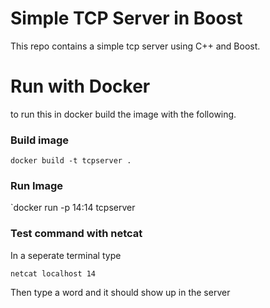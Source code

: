 # Simple TCP Server in Boost

This repo contains a simple tcp server using C++ and Boost.

# Run with Docker

to run this in docker build the image with the following.


### Build image

`docker build -t tcpserver .`

### Run Image

`docker run -p 14:14 tcpserver

### Test command with netcat

In a seperate terminal type

`netcat localhost 14`

Then type a word and it should show up in the server
